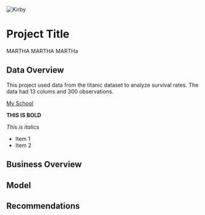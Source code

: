 ![Kirby](https://gaymingmag.com/wp-content/uploads/2023/03/kirbyyy.png)

# Project Title
MARTHA MARTHA MARTHa
## Data Overview
This project used data from the titanic dataset to analyze survival rates. The data had 13 colums and 300 observations.

[My School](flatironschool.com)

**THIS IS BOLD**

*This is italics*

- Item 1
- Item 2
## Business Overview
## Model
## Recommendations
